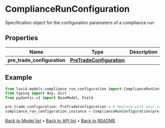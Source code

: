 # ComplianceRunConfiguration

Specification object for the configuration parameters of a compliance run
## Properties
Name | Type | Description | Notes
------------ | ------------- | ------------- | -------------
**pre_trade_configuration** | [**PreTradeConfiguration**](PreTradeConfiguration.md) |  | 
## Example

```python
from lusid.models.compliance_run_configuration import ComplianceRunConfiguration
from typing import Any, Dict
from pydantic.v1 import BaseModel, Field

pre_trade_configuration: PreTradeConfiguration = # Replace with your value
compliance_run_configuration_instance = ComplianceRunConfiguration(pre_trade_configuration=pre_trade_configuration)

```

[Back to Model list](../README.md#documentation-for-models) &#8226; [Back to API list](../README.md#documentation-for-api-endpoints) &#8226; [Back to README](../README.md)

